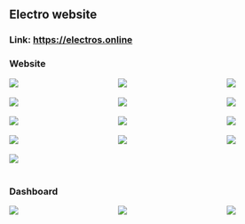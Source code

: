 ## Electro website 
### Link: https://electros.online

### Website
<div style="display:flex; justify-content:space-between" style="margin: 10px;">
  <img src="https://github.com/abdoweb123/Electro-Online/assets/96248035/a07f279a-ba0d-4a50-b6a7-52dcb1ec4317"> &nbsp;&nbsp;&nbsp;
  <img src="https://github.com/abdoweb123/Electro-Online/assets/96248035/d45d1a94-8d24-4f30-a773-845803179f50"> &nbsp;&nbsp;&nbsp;
  <img src="https://github.com/abdoweb123/Electro-Online/assets/96248035/b7debf0d-f473-4869-9d07-8ae1e2b9e5e5"> &nbsp;&nbsp;&nbsp;
</div>&nbsp;&nbsp;&nbsp;
<div style="display:flex; justify-content:space-between" style="margin: 10px;">
  <img src="https://github.com/abdoweb123/Electro-Online/assets/96248035/d624d9e8-0e26-4364-bc1f-5a7948c9ea52"> &nbsp;&nbsp;&nbsp;
  <img src="https://github.com/abdoweb123/Electro-Online/assets/96248035/c661bf96-4180-4d13-a83e-f1bfe3f54668"> &nbsp;&nbsp;&nbsp;
  <img src="https://github.com/abdoweb123/Electro-Online/assets/96248035/3955592c-9893-4b27-a913-05675f8683f2"> &nbsp;&nbsp;&nbsp;
</div>&nbsp;&nbsp;&nbsp;
<div style="display:flex; justify-content:space-between" style="margin: 10px;">  
  <img src="https://github.com/abdoweb123/Electro-Online/assets/96248035/6e167299-87aa-4e94-8f83-005539c824da"> &nbsp;&nbsp;&nbsp;
  <img src="https://github.com/abdoweb123/Electro-Online/assets/96248035/7d546236-274a-46ba-bdf4-5c0e8ffdf14a"> &nbsp;&nbsp;&nbsp;
  <img src="https://github.com/abdoweb123/Electro-Online/assets/96248035/e44675ad-9cd5-47d6-8311-7a8d236663fd"> &nbsp;&nbsp;&nbsp;
</div>&nbsp;&nbsp;&nbsp;
<div style="display:flex; justify-content:space-between" style="margin: 10px;">  
  <img src="https://github.com/abdoweb123/Electro-Online/assets/96248035/5a2cca83-1b19-45fc-b832-95231d26c716"> &nbsp;&nbsp;&nbsp;
  <img src="https://github.com/abdoweb123/Electro-Online/assets/96248035/d00a47c3-4197-40e3-ae87-dc1af51d9e56"> &nbsp;&nbsp;&nbsp;
  <img src="https://github.com/abdoweb123/Electro-Online/assets/96248035/78b3d73d-058f-4614-bc91-32f33966503f"> &nbsp;&nbsp;&nbsp;
</div>&nbsp;&nbsp;&nbsp;
<div style="display:flex; justify-content:space-between" style="margin: 10px;">  
  <img src="https://github.com/abdoweb123/Electro-Online/assets/96248035/b12a52b8-eb0d-4beb-a4de-ad57df5fe688"> &nbsp;&nbsp;&nbsp;
</div>&nbsp;&nbsp;&nbsp;

### Dashboard
<div style="display:flex; justify-content:space-between">
    <img src="https://github.com/abdoweb123/Electro-Online/assets/96248035/05855dc1-e7bc-4468-8a0a-4da347953a7e"> &nbsp;&nbsp;&nbsp;
    <img src="https://github.com/abdoweb123/Electro-Online/assets/96248035/c46292dd-5b27-4d30-b9f2-e887f1bdcd85"> &nbsp;&nbsp;&nbsp;
    <img src="https://github.com/abdoweb123/Electro-Online/assets/96248035/8920a062-e0f6-4d2d-b019-813d569e54a0"> &nbsp;&nbsp;&nbsp;
</div>&nbsp;&nbsp;&nbsp;

